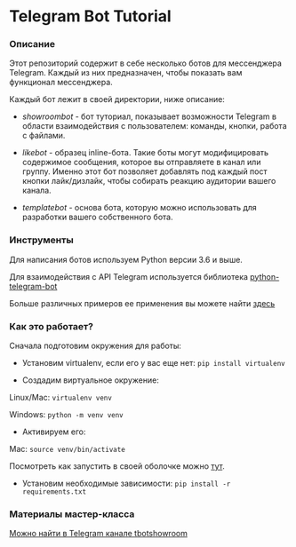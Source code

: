 # Telegram Bot Tutorial

### Описание

Этот репозиторий содержит в себе несколько ботов для мессенджера Telegram.
Каждый из них предназначен, чтобы показать вам функционал мессенджера.

Каждый бот лежит в своей директории, ниже описание:

- *showroombot* - бот туториал, показывает возможности Telegram в области взаимодействия с пользователем: команды, кнопки, работа с файлами.
- *likebot* - образец inline-бота. Такие боты могут модифицировать содержимое сообщения, которое вы отправляете в канал или группу.
Именно этот бот позволяет добавлять под каждый пост кнопки лайк/дизлайк, чтобы собирать реакцию аудитории вашего канала.
  
- *templatebot* - основа бота, которую можно использовать для разработки вашего собственного бота.

### Инструменты

Для написания ботов используем Python версии 3.6 и выше.

Для взаимодействия с API Telegram используется библиотека [python-telegram-bot](https://github.com/python-telegram-bot/python-telegram-bot)

Больше различных примеров ее применения вы можете найти [здесь](https://github.com/python-telegram-bot/python-telegram-bot/tree/master/examples)


### Как это работает?

Сначала подготовим окружения для работы:

- Установим virtualenv, если его у вас еще нет:
`pip install virtualenv`
  
- Создадим виртуальное окружение:

Linux/Mac: `virtualenv venv`

Windows: `python -m venv venv`
  
- Активируем его:

Mac: `source venv/bin/activate`

Посмотреть как запустить в своей оболочке можно [тут](https://docs.python.org/3/library/venv.html).

  
- Установим необходимые зависимости:
`pip install -r requirements.txt`
  
### Материалы мастер-класса
[Можно найти в Telegram канале tbotshowroom](https://t.me/tbotshowroom)
